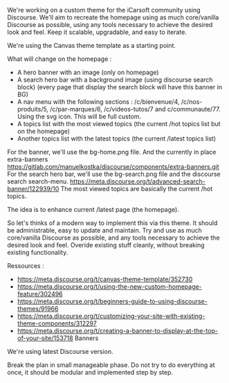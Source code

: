 We're working on a custom theme for the iCarsoft community using Discourse.
We'll aim to recreate the homepage using as much core/vanilla Discourse as possible, using any tools necessary to achieve the desired look and feel. Keep it scalable, upgradable, and easy to iterate.

We're using the Canvas theme template as a starting point.

What will change on the homepage :
- A hero banner with an image (only on homepage)
- A search hero bar with a background image (using discourse search block) (every page that display the search block will have this banner in BG)
- A nav menu with the following sections : /c/bienvenue/4, /c/nos-produits/5, /c/par-marques/6, /c/videos-tutos/7 and c/communaute/77. Using the svg icon. This will be full custom.
- A topics list with the most viewed topics (the current /hot topics list but on the homepage)
- Another topics list with the latest topics (the current /latest topics list)

For the banner, we'll use the bg-home.png file. And the currently in place extra-banners https://gitlab.com/manuelkostka/discourse/components/extra-banners.git 
For the search hero bar, we'll use the bg-search.png file and the discourse search search-menu. https://meta.discourse.org/t/advanced-search-banner/122939/10
The most viewed topics are basically the current /hot topics.

The idea is to enhance current /latest page (the homepage).

So let's thinks of a modern way to implement this via this theme.
It should be administrable, easy to update and maintain. Try and use as much core/vanilla Discourse as possible, and any tools necessary to achieve the desired look and feel.
Overide existing stuff cleanly, without breaking existing functionality.

Ressources :
- https://meta.discourse.org/t/canvas-theme-template/352730  
- https://meta.discourse.org/t/using-the-new-custom-homepage-feature/302496
- https://meta.discourse.org/t/beginners-guide-to-using-discourse-themes/91966 
- https://meta.discourse.org/t/customizing-your-site-with-existing-theme-components/312297 
- https://meta.discourse.org/t/creating-a-banner-to-display-at-the-top-of-your-site/153718 Banners

We're using latest Discourse version.

Break the plan in small manageable phase. Do not try to do everything at once, it should be modular and implemented step by step.